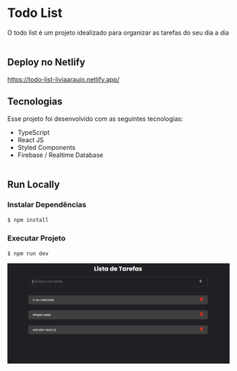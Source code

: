 # Todo List
O todo list é um projeto idealizado para organizar as tarefas do seu dia a dia<br><br>

## Deploy no Netlify
<https://todo-list-liviaaraujo.netlify.app/>

## Tecnologias

Esse projeto foi desenvolvido com as seguintes tecnologias:

- TypeScript
- React JS
- Styled Components
- Firebase / Realtime Database<br><br>

## Run Locally

### Instalar Dependências
~~~bash
$ npm install
~~~

### Executar Projeto
~~~bash
$ npm run dev
~~~


![GitHub Logo](print.png)
